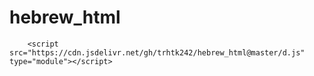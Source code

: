 # hebrew_html
        <script src="https://cdn.jsdelivr.net/gh/trhtk242/hebrew_html@master/d.js" type="module"></script>
